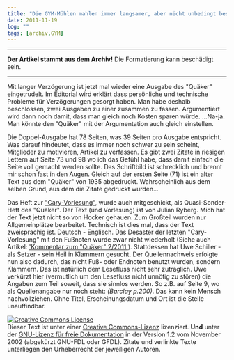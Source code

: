 ```yaml
---
title: "Die GYM-Mühlen mahlen immer langsamer, aber nicht unbedingt besser."
date: 2011-11-19
log: ""
tags: [archiv,GYM]
---
```

<hr><b>Der Artikel stammt aus dem Archiv!</b> Die Formatierung kann beschädigt sein.<hr>

Mit langer Verzögerung ist jetzt mal wieder eine Ausgabe des "Quäker" eingetrudelt. Im Editorial wird erklärt dass persönliche und technische Probleme für Verzögerungen gesorgt haben. Man habe deshalb beschlossen, zwei Ausgaben zu einer zusammen zu fassen. Argumentiert wird dann noch damit, dass man gleich noch Kosten sparen würde. ...Na-ja. Man könnte den "Quäker" mit der Argumentation auch gleich einstellen.

Die Doppel-Ausgabe hat 78 Seiten, was 39 Seiten pro Ausgabe entspricht. Was darauf hindeutet, dass es immer noch schwer zu sein scheint, Mitglieder zu motivieren, Artikel zu verfassen. Es gibt zwei Zitate in riesigen Lettern auf Seite 73 und 98 wo ich das Gefühl habe, dass damit einfach die Seite voll gemacht werden sollte. Das Schriftbild ist schrecklich und brennt mir schon fast in den Augen. Gleich auf der ersten Seite (71) ist ein alter Text aus dem "Quäker" von 1935 abgedruckt. Wahrscheinlich aus dem selben Grund, aus dem die Zitate gedruckt wurden...

Das Heft zur <a href="http://de.wikipedia.org/wiki/Glossar_Qu%C3%A4kertum#Richard-Cary-Vorlesung">"Cary-Vorlesung"</a>, wurde auch mitgeschickt, als Quasi-Sonder-Heft des "Quäker". Der Text (und Vorlesung) ist von Julian Ryberg. Mich hat der Text jetzt nicht so von Hocker gehauen. Zum Großteil wurden nur Allgemeinplätze bearbeitet. Technisch ist dies mal, dass der Text zweisprachig ist. Deutsch - Englisch. Das Desaster der letzten "Cary-Vorlesung" mit den Fußnoten wurde zwar nicht wiederholt (Siehe auch Artikel: <a href="http://www.the-independent-friend.de/?q=node/754">'Kommentar zum "Quäker" 2/2011'</a>). Stattdessen hat Uwe Schiller - als Setzer - sein Heil in Klammern gesucht. Der Quellennachweis erfolgte nun also dadurch, das nicht Fuß- oder Endnoten benutzt wurden, sondern Klammern. Das ist natürlich dem Lesefluss nicht sehr zuträglich. Uwe verkürzt hier (vermutlich um den Lesefluss nicht unnötig zu stören) die Angaben zum Teil soweit, dass sie sinnlos werden. So z.B. auf Seite 9, wo als Quellenangabe nur noch steht: <i>(Barclay p.200)</i>. Das kann kein Mensch nachvollziehen. Ohne Titel, Erscheinungsdatum und Ort ist die Stelle unauffindbar.



<a href="http://creativecommons.org/licenses/by-sa/3.0/de/" rel="license"><img src="http://i.creativecommons.org/l/by-sa/3.0/de/88x31.png" style="border-width: 0pt;" alt="Creative Commons License" /></a><br />
Dieser <span rel="dc:type" href="http://purl.org/dc/dcmitype/Text" xmlns:dc="http://purl.org/dc/elements/1.1/">Text</span> ist unter einer <a href="http://creativecommons.org/licenses/by-sa/3.0/de/" rel="license">Creative Commons-Lizenz</a> lizenziert. <b>Und</b> unter der <a href="http://de.wikipedia.org/wiki/GFDL">GNU-Lizenz f&uuml;r freie Dokumentation</a> in der Version 1.2 vom November 2002 (abgek&uuml;rzt GNU-FDL oder GFDL). Zitate und verlinkte Texte unterliegen den Urheberrecht der jeweiligen Autoren.
